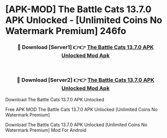# [APK-MOD] The Battle Cats 13.7.0 APK Unlocked - [Unlimited Coins No Watermark Premium] 246fo



<div align="center">
<h3>🔴 Download [Server1] 👉👉 <a href="https://momento.my/?title=The_Battle_Cats_13.7.0_APK_Unlocked">The Battle Cats 13.7.0 APK Unlocked Mod Apk</a></h3><br>

<h3>🔴 Download [Server2] 👉👉 <a href="https://momento.my/?title=The_Battle_Cats_13.7.0_APK_Unlocked">The Battle Cats 13.7.0 APK Unlocked Mod Apk</a></h3>
</div>



Download The Battle Cats 13.7.0 APK Unlocked 

Free APK MOD The Battle Cats 13.7.0 APK Unlocked [Unlimited Coins No Watermark Premium]

Download The Battle Cats 13.7.0 APK Unlocked [Unlimited Coins No Watermark Premium] Mod For Android
